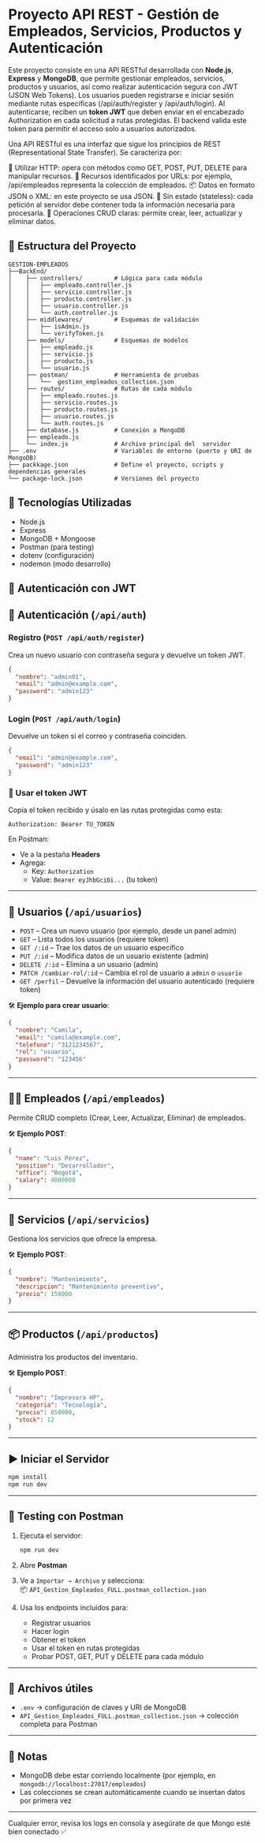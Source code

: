 # Proyecto API REST - Gestión de Empleados, Servicios, Productos y Autenticación

Este proyecto consiste en una API RESTful desarrollada con **Node.js**, **Express** y **MongoDB**, que permite gestionar empleados, servicios, productos y usuarios, así como realizar autenticación segura con JWT (JSON Web Tokens). Los usuarios pueden registrarse e iniciar sesión mediante rutas específicas (/api/auth/register y /api/auth/login). Al autenticarse, reciben un **token JWT** que deben enviar en el encabezado Authorization en cada solicitud a rutas protegidas. El backend valida este token para permitir el acceso solo a usuarios autorizados.

Una API RESTful es una interfaz que sigue los principios de REST (Representational State Transfer). Se caracteriza por:

📍 Utilizar HTTP: opera con métodos como GET, POST, PUT, DELETE para manipular recursos.
🧩 Recursos identificados por URLs: por ejemplo, /api/empleados representa la colección de empleados.
📦 Datos en formato JSON o XML: en este proyecto se usa JSON.
🔁 Sin estado (stateless): cada petición al servidor debe contener toda la información necesaria para procesarla.
🔄 Operaciones CRUD claras: permite crear, leer, actualizar y eliminar datos.

## 📁 Estructura del Proyecto

```
GESTION-EMPLEADOS
├──BackEnd/
│    ├── controllers/         # Lógica para cada módulo
│    │   ├── empleado.controller.js
│    │   ├── servicio.controller.js
│    │   ├── producto.controller.js
│    │   ├── usuario.controller.js
│    │   └── auth.controller.js
│    ├── middlewares/         # Esquemas de validación
│    │   ├── isAdmin.js
│    │   └── verifyToken.js
│    ├── models/              # Esquemas de modelos
│    │   ├── empleado.js
│    │   ├── servicio.js
│    │   ├── producto.js
│    │   └── usuario.js
│    ├── postman/             # Herramienta de pruebas
│    │   └──  gestion_empleados_collection.json
│    ├── routes/              # Rutas de cada módulo
│    │   ├── empleado.routes.js
│    │   ├── servicio.routes.js
│    │   ├── producto.routes.js
│    │   ├── usuario.routes.js
│    │   └── auth.routes.js
│    ├── database.js          # Conexión a MongoDB
│    ├── empleado.js          
│    └── index.js             # Archivo principal del  servidor
├── .env                      # Variables de entorno (puerto y URI de MongoDB)
├── packkage.json             # Define el proyecto, scripts y dependencias generales
└── package-lock.json         # Versiones del proyecto
```

## 🚀 Tecnologías Utilizadas

* Node.js
* Express
* MongoDB + Mongoose
* Postman (para testing)
* dotenv (configuración)
* nodemon (modo desarrollo)

## 🔐 Autenticación con JWT

## 🔐 Autenticación (`/api/auth`)

### Registro (`POST /api/auth/register`)
Crea un nuevo usuario con contraseña segura y devuelve un token JWT.

```json
{
  "nombre": "admin01",
  "email": "admin@example.com",
  "password": "admin123"
}
```

### Login (`POST /api/auth/login`)
Devuelve un token si el correo y contraseña coinciden.

```json
{
  "email": "admin@example.com",
  "password": "admin123"
}
```

### 🪪 Usar el token JWT
Copia el token recibido y úsalo en las rutas protegidas como esta:

```
Authorization: Bearer TU_TOKEN
```

En Postman:
- Ve a la pestaña **Headers**
- Agrega:  
  - Key: `Authorization`  
  - Value: `Bearer eyJhbGciOi...` (tu token)

---

## 👤 Usuarios (`/api/usuarios`)

- `POST` – Crea un nuevo usuario (por ejemplo, desde un panel admin)
- `GET` – Lista todos los usuarios (requiere token)
- `GET /:id` – Trae los datos de un usuario específico
- `PUT /:id` – Modifica datos de un usuario existente (admin)
- `DELETE /:id` – Elimina a un usuario (admin)
- `PATCH /cambiar-rol/:id` – Cambia el rol de usuario a `admin` o `usuario`
- `GET /perfil` – Devuelve la información del usuario autenticado (requiere token)

🛠️ **Ejemplo para crear usuario**:
```json
{
  "nombre": "Camila",
  "email": "camila@example.com",
  "telefono": "3121234567",
  "rol": "usuario",
  "password": "123456"
}
```

---

## 👨‍💼 Empleados (`/api/empleados`)

Permite CRUD completo (Crear, Leer, Actualizar, Eliminar) de empleados.

🛠️ **Ejemplo POST**:
```json
{
  "name": "Luis Pérez",
  "position": "Desarrollador",
  "office": "Bogotá",
  "salary": 4000000
}
```

---

## 🧰 Servicios (`/api/servicios`)

Gestiona los servicios que ofrece la empresa.

🛠️ **Ejemplo POST**:
```json
{
  "nombre": "Mantenimiento",
  "descripcion": "Mantenimiento preventivo",
  "precio": 150000
}
```

---

## 📦 Productos (`/api/productos`)

Administra los productos del inventario.

🛠️ **Ejemplo POST**:
```json
{
  "nombre": "Impresora HP",
  "categoria": "Tecnología",
  "precio": 850000,
  "stock": 12
}
```

---

## ▶️ Iniciar el Servidor

```bash
npm install
npm run dev
```

---

## 🧪 Testing con Postman

1. Ejecuta el servidor:  
   ```bash
   npm run dev
   ```

2. Abre **Postman**

3. Ve a `Importar → Archivo` y selecciona:  
   📦 `API_Gestion_Empleados_FULL.postman_collection.json`

4. Usa los endpoints incluidos para:
   - Registrar usuarios
   - Hacer login
   - Obtener el token
   - Usar el token en rutas protegidas
   - Probar POST, GET, PUT y DELETE para cada módulo

---

## 📁 Archivos útiles

- `.env` → configuración de claves y URI de MongoDB
- `API_Gestion_Empleados_FULL.postman_collection.json` → colección completa para Postman

---

## 📌 Notas

* MongoDB debe estar corriendo localmente (por ejemplo, en `mongodb://localhost:27017/empleados`)
* Las colecciones se crean automáticamente cuando se insertan datos por primera vez

---

Cualquier error, revisa los logs en consola y asegúrate de que Mongo esté bien conectado ✅